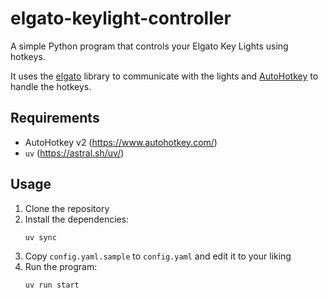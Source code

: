 # elgato-keylight-controller

A simple Python program that controls your Elgato Key Lights using hotkeys.

It uses the [elgato](https://github.com/elgato/elgato-python) library to communicate with the lights and [AutoHotkey](https://www.autohotkey.com/) to handle the hotkeys.


## Requirements
- AutoHotkey v2 (https://www.autohotkey.com/)
- `uv` (https://astral.sh/uv/)


## Usage

1. Clone the repository
2. Install the dependencies:
    ```bash
    uv sync
    ```
3. Copy `config.yaml.sample` to `config.yaml` and edit it to your liking
4. Run the program:
    ```bash
    uv run start
    ```
